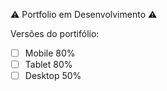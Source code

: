 ⚠️ Portfolio em Desenvolvimento ⚠️

Versões do portifólio:

- [ ] Mobile 80%
- [ ] Tablet 80%
- [ ] Desktop 50%
